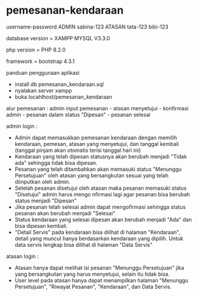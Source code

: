 # pemesanan-kendaraan
username-password
ADMIN
sabina-123
ATASAN
tata-123
bibi-123

database version = XAMPP MYSQL V3.3.0

php version = PHP 8.2.0

framework = bootstrap 4.3.1

panduan penggunaan aplikasi

- install db pemesanan_kendaraan.sql
- nyalakan server xampp
- buka locahlhost/pemesanan_kendaraan

alur pemesanan : admin input pemesanan - atasan menyetujui - konfirmasi admin - pesanan dalam status "Dipesan" - pesanan selesai

admin login :
- Admin dapat memasukkan pemesanan kendaraan dengan memilih kendaraan, pemesan, atasan yang menyetujui, dan tanggal kembali (tanggal pinjam akan otomatis terisi tanggal hari ini)
- Kendaraan yang telah dipesan statusnya akan berubah menjadi "Tidak ada" sehingga tidak bisa dipesan.
- Pesanan yang telah ditambahkan akan memasuki status "Menunggu Persetujuan" oleh atasan yang bersangkutan sesuai yang telah diinputkan oleh admin.
- Setelah pesanan disetujui oleh atasan maka pesanan memasuki status "Disetujui" admin harus mengo nfirmasi lagi agar pesanan bisa berubah status menjadi "Dipesan"
- Jika pesanan telah selesai admin dapat mengofirmasi sehingga status pesanan akan berubah menjadi "Selesai"
- Status kendaraan yang selesai dipesan akan berubah menjadi "Ada" dan bisa dipesan kembali.
- "Detail Servis" pada kendaraan bisa dilihat di halaman "Kendaraan", detail yang muncul hanya berdasarkan kendaraan yang dipilih. Untuk data servis lengkap bisa dilihat di halaman "Data Servis"

atasan login :
- Atasan hanya dapat melihat isi pesanan "Menunggu Persetujuan" jika yang bersangkutan yang harus menyetujui, selain itu tidak bisa.
- User level pada atasan hanya dapat menampilkan halaman "Menunggu Persetujuan", "Riwayat Pesanan", "Kendaraan", dan Data Servis.

